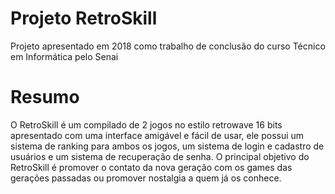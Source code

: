 # Projeto RetroSkill

Projeto apresentado em 2018 como trabalho de conclusão do curso Técnico em Informática pelo Senai

# Resumo

O RetroSkill é um compilado de 2 jogos no estilo retrowave 16 bits apresentado com uma interface amigável e fácil de usar, ele possui um sistema de ranking para ambos os jogos, um sistema de login e cadastro de usuários e um sistema de recuperação de senha. O principal objetivo do RetroSkill é promover o contato da nova geração com os games das gerações passadas ou promover nostalgia a quem já os conhece.

